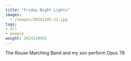 ```yaml
---
title: "Friday Night Lights"
images:
  - /images/20241105-21.jpg
tags:
- all
- people
weight: 2024110501
---
```


The Rouse Marching Band and my son perform Opus 78.